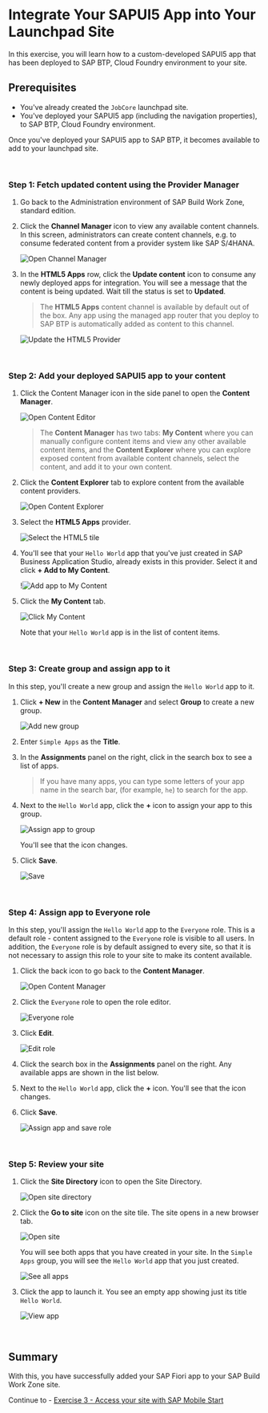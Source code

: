 # Integrate Your SAPUI5 App into Your Launchpad Site

In this exercise, you will learn how to a custom-developed SAPUI5 app that has been deployed to SAP BTP, Cloud Foundry environment to your site.

## Prerequisites
 - You've already created the `JobCore` launchpad site.
 - You've deployed your SAPUI5 app (including the navigation properties), to SAP BTP, Cloud Foundry environment.


Once you've deployed your SAPUI5 app to SAP BTP, it becomes available to add to your launchpad site.


<br>

### Step 1: Fetch updated content using the Provider Manager

1. Go back to the Administration environment of SAP Build Work Zone, standard edition.

2. Click the **Channel Manager** icon to view any available content channels. In this screen, administrators can create content channels, e.g. to consume federated content from a provider system like SAP S/4HANA.

    ![Open Channel Manager](images/1-open-channel-manager.png)

3. In the **HTML5 Apps** row, click the **Update content** icon to consume any newly deployed apps for integration. You will see a message that the content is being updated. Wait till the status is set to **Updated**.

    >The **HTML5 Apps** content channel is available by default out of the box. Any app using the managed app router that you deploy to SAP BTP is automatically added as content to this channel.

    ![Update the HTML5 Provider](images/2-update-html5.png)

<br>

### Step 2: Add your deployed SAPUI5 app to your content

1. Click the Content Manager icon in the side panel to open the **Content Manager**.

    ![Open Content Editor](images/3-go-to-content-manager.png)

    >The **Content Manager** has two tabs: **My Content** where you can manually configure content items and view any other available content items, and the **Content Explorer** where you can explore exposed content from available content channels, select the content, and add it to your own content.

2. Click the **Content Explorer** tab to explore content from the available content providers.

    ![Open Content Explorer](images/4-content-explorer.png)

3. Select the **HTML5 Apps** provider.

    ![Select the HTML5 tile](images/5-select-HTML5.png)

4. You'll see that your `Hello World` app that you've just created in SAP Business Application Studio, already exists in this provider. Select it and click **+ Add to My Content**.

    !![Add app to My Content](images/6-add-hello-world.png)

5. Click the **My Content** tab.

    ![Click My Content](images/7-app-in-my-content.png)

    Note that your `Hello World` app is in the list of content items.


<br>


### Step 3: Create group and assign app to it

In this step, you'll create a new group and assign the `Hello World` app to it.

1. Click **+ New** in the **Content Manager** and select **Group** to create a new group.

    ![Add new group](images/8-add-group.png)

2. Enter `Simple Apps` as the **Title**.

3. In the **Assignments** panel on the right, click in the search box to see a list of apps.

    >If you have many apps, you can type some letters of your app name in the search bar, (for example, `he`) to search for the app.

4. Next to the `Hello World` app, click the **+** icon to assign your app to this group.

    ![Assign app to group](images/9-edit-group.png)

    You'll see that the icon changes.

4. Click **Save**.

    ![Save](images/10-save.png)


<br>

### Step 4: Assign app to Everyone role

In this step, you'll assign the `Hello World` app to the `Everyone` role. This is a default role - content assigned to the `Everyone` role is visible to all users. In addition, the `Everyone` role is by default assigned to every site, so that it is not necessary to assign this role to your site to make its content available.

1. Click the back icon to go back to the **Content Manager**.

    ![Open Content Manager](images/11-back.png)

2. Click the `Everyone` role to open the role editor.

    ![Everyone role](images/12-everyone-role.png)

3. Click **Edit**.

    ![Edit role](images/13-edit-role.png)

4. Click the search box in the **Assignments** panel on the right. Any available apps are shown in the list below.

5. Next to the `Hello World` app, click the **+** icon. You'll see that the icon changes.

6. Click **Save**.

    ![Assign app and save role](images/14-assign-and-save-role.png)

<br>

### Step 5: Review your site

1. Click the **Site Directory** icon to open the Site Directory.

    ![Open site directory](images/15-go-to-site-directory.png)

2. Click the **Go to site** icon on the site tile. The site opens in a new browser tab.

    ![Open site](images/16-go-to-site.png)

    You will see both apps that you have created in your site. In the `Simple Apps` group, you will see the `Hello World` app that you just created.

    ![See all apps](images/17-view-site.png)


3. Click the app to launch it. You see an empty app showing just its title `Hello World`.

    ![View app](images/18-view-app.png)

<br>

## Summary

With this, you have successfully added your SAP Fiori app to your SAP Build Work Zone site.

Continue to - [Exercise 3 - Access your site with SAP Mobile Start](../../ex3/README.md)


